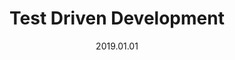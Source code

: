 ---
title: Test Driven Development
where: Case Week, Politechnika Śląska
date: 2019.01.01
type: Workshop
---